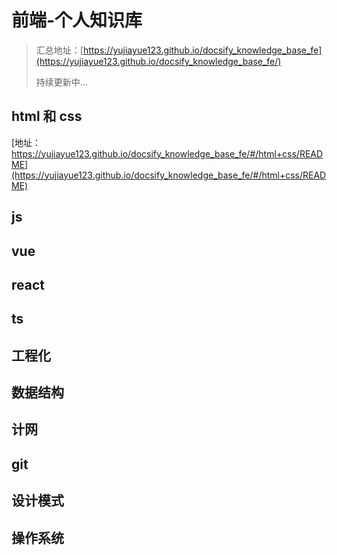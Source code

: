 # 前端-个人知识库

> 汇总地址：[https://yujiayue123.github.io/docsify_knowledge_base_fe](https://yujiayue123.github.io/docsify_knowledge_base_fe/)
>
> 持续更新中...

## html 和 css

[地址：https://yujiayue123.github.io/docsify_knowledge_base_fe/#/html+css/README](https://yujiayue123.github.io/docsify_knowledge_base_fe/#/html+css/README)

## js

## vue

## react

## ts

## 工程化

## 数据结构

## 计网

## git

## 设计模式

## 操作系统
